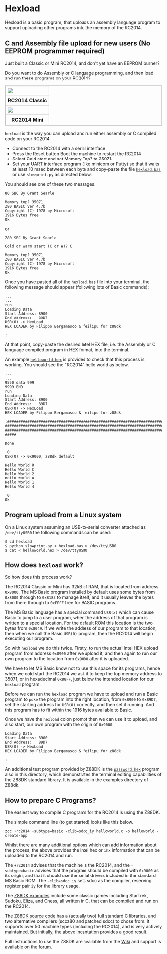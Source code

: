 # Hexload

Hexload is a basic program, that uploads an assembly language program to support uploading other programs into the memory of the RC2014.

## C and Assembly file upload for new users (No EEPROM programmer required)

Just built a Classic or Mini RC2014, and don't yet have an EEPROM burner?

Do you want to do Assembly or C language programming, and then load and run these programs on your RC2014?

<div>
<table style="border: 2px solid #cccccc;">
<tbody>
<tr>
<td style="border: 1px solid #cccccc; padding: 6px;"><centre><a href="http://rc2014.co.uk/wp-content/uploads/2014/10/RC2014_Overview.jpg" target="_blank"><img src="http://rc2014.co.uk/wp-content/uploads/2014/10/RC2014_Overview.jpg"/></a></centre></td>
</tr>
<tr>
<th style="border: 1px solid #cccccc; padding: 6px;"><centre>RC2014 Classic<center></th>
</tr>
<tr>
<td style="border: 1px solid #cccccc; padding: 6px;"><centre><a href="https://rc2014.co.uk/wp-content/uploads/2016/10/2016-10-04t16-58-14.434z-mini2.jpg.855x570_q85_pad_rcrop01.jpg-1.jpeg" target="_blank"><img src="http://rc2014.co.uk/wp-content/uploads/2016/10/2016-10-04t16-58-14.434z-mini2.jpg.855x570_q85_pad_rcrop01.jpg-1.jpeg"/></a></centre></td>
</tr>
<tr>
<th style="border: 1px solid #cccccc; padding: 6px;"><centre>RC2014 Mini<center></th>
</tr>
</tbody>
</table>
</div>

`hexload` is the way you can upload and run either assembly or C compiled code on your RC2014.

- Connect to the RC2014 with a serial interface
- Press the Reset button Boot the machine to restart the RC2014
- Select Cold start and set Memory Top? to 35071.
- Set your UART interface program (like minicom or Putty) so that it waits at least 10 msec between each byte and copy-paste the file [`hexload.bas`](https://raw.githubusercontent.com/RC2014Z80/RC2014/master/BASIC-Programs/hexload/hexload.bas) or use `slowprint.py` as directed below.

You should see one of these two messages.

```
80 SBC By Grant Searle

Memory top? 35071
Z80 BASIC Ver 4.7b
Copyright (C) 1978 by Microsoft
1916 Bytes free
Ok
```

or

```
Z80 SBC By Grant Searle

Cold or warm start (C or W)? C

Memory top? 35071
Z80 BASIC Ver 4.7b
Copyright (C) 1978 by Microsoft
1916 Bytes free
Ok
```

Once you have pasted all of the `hexload.bas` file into your terminal,
the following message should appear (following lots of Basic commands):

```
...
...
run
Loading Data
Start Address: 8900
End Address:   89D7
USR(0) -> HexLoad
HEX LOADER by Filippo Bergamasco & feilipu for z88dk

:
```

At that point, copy-paste the desired Intel HEX file, i.e. the Assembly or C language compiled program in HEX format, into the terminal.

An example [`helloworld.hex`](https://raw.githubusercontent.com/RC2014Z80/RC2014/master/BASIC-Programs/hexload/helloworld.hex) is provided to check that this process is working. You should see the "RC2014" hello world as below.

```
...
...
9550 data 999
9999 END
run
Loading Data
Start Address: 8900
End Address:   89D7
USR(0) -> HexLoad
HEX LOADER by Filippo Bergamasco & feilipu for z88dk

:###############################################################################
################################################################################
################################################################################
#####

Done

 0 
USR(0) -> 0x9000, z88dk default

Hello World R
Hello World C
Hello World 2
Hello World 0
Hello World 1
Hello World 4

 0 
Ok
```

## Program upload from a Linux system

On a Linux system assuming an USB-to-serial converter attached as `/dev/ttyUSB0` the following
commands can be used:

```
$ cd hexload
$ python slowprint.py < hexload.bas > /dev/ttyUSB0
$ cat < helloworld.hex > /dev/ttyUSB0
```

## How does `hexload` work?

So how does this process work?

The RC2014 Classic or Mini has 32kB of RAM, that is located from address `0x8000`. The MS Basic program installed by default uses some bytes from `0x8000` through to `0x8183` to manage itself, and it usually leaves the bytes from there through to `0xFFFF` free for BASIC programs.

The MS Basic language has a special command `USR(x)` which can cause Basic to jump to a user program, when the address of that program is written to a special location. For the default ROM this location is the two bytes from `0x8049`. If we write the address of our program to that location, then when we call the Basic `USR(0)` program, then the RC2014 will begin executing our program.

So with `hexload` we do this twice. Firstly, to run the actual Intel HEX upload program from address `0x8900` after we upload it, and then again to run our own program to the location from `0x9000` after it is uploaded.

We have to let MS Basic know not to use this space for its programs, hence when we cold start the RC2014 we ask it to keep the top memory address to 35071, or in hexadecimal `0x88FF`, just below the intended location for our `hexload` program.

Before we can run the `hexload` program we have to upload and run a Basic program to `poke` the program into the right location, from `0x8900` to `0x89D7`, set the starting address for `USR(0)` correctly, and then set it running. And this program has to fit within the 1916 bytes available to Basic.

Once we have the `hexload` colon prompt then we can use it to upload, and also start, our own program with the origin of `0x9000`.

```
Loading Data
Start Address: 8900
End Address:   89D7
USR(0) -> HexLoad
HEX LOADER by Filippo Bergamasco & feilipu for z88dk

:
```

An additional test program provided by Z88DK is the [`password.hex`](https://raw.githubusercontent.com/RC2014Z80/RC2014/master/BASIC-Programs/hexload/password.hex) program also in this directory, which demonstrates the terminal editing capabilities of the Z88DK standard library. It is available in the examples directory of Z88dk.


## How to prepare C Programs?

The easiest way to compile C programs for the RC2014 is using the Z88DK.

The simple command line (to get started) looks like this below.

```
zcc +rc2014 -subtype=basic -clib=sdcc_iy helloworld.c -o helloworld -create-app
```

Whilst there are many additional options which can add information about the process, the above provides the intel hex or `ihx` information that can be uploaded to the RC2014 and run.

The `+rc2014` advises that the machine is the RC2014, and the `-subtype=basic` advises that the program should be compiled with `0x9000` as its origin, and that it should use the serial drivers included in the standard MS Basic ROM. The `-clib=sdcc_iy` sets sdcc as the compiler, reserving register pair `iy` for the library usage.

The [Z88DK examples](https://github.com/z88dk/z88dk/tree/master/libsrc/_DEVELOPMENT/EXAMPLES) include some classic games including StarTrek, Sudoku, Eliza, and Chess, all written in C, that can be compiled and run on the RC2014.

The [Z88DK source code](https://github.com/z88dk/z88dk) has a (actually two) full standard C libraries, and two alternative compilers (sccz80 and patched sdcc) to chose from. It supports over 50 machine types (including the RC2014), and is very actively maintained. But initially, the above incantation provides a good result.

Full instructions to use the Z88DK are available from the [Wiki](https://www.z88dk.org/wiki/doku.php) and support is available on the [forum](https://www.z88dk.org/forum/forums.php).
